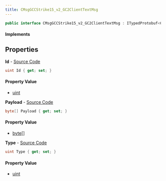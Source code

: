 ```yaml
---
title: CMsgGCCStrike15_v2_GC2ClientTextMsg
---
```


```csharp
public interface CMsgGCCStrike15_v2_GC2ClientTextMsg : ITypedProtobuf<CMsgGCCStrike15_v2_GC2ClientTextMsg>, INativeHandle
```

#### Implements

## Properties

**Id** - [Source Code](https://github.com/swiftly-solution/swiftlys2/blob/master/managed/src/SwiftlyS2.Generated/Protobufs/Interfaces/CMsgGCCStrike15_v2_GC2ClientTextMsg.cs#L13)

```csharp
uint Id { get; set; }
```

#### Property Value

- [uint](https://learn.microsoft.com/dotnet/api/system.uint32)

**Payload** - [Source Code](https://github.com/swiftly-solution/swiftlys2/blob/master/managed/src/SwiftlyS2.Generated/Protobufs/Interfaces/CMsgGCCStrike15_v2_GC2ClientTextMsg.cs#L19)

```csharp
byte[] Payload { get; set; }
```

#### Property Value

- [byte](https://learn.microsoft.com/dotnet/api/system.byte)[]

**Type** - [Source Code](https://github.com/swiftly-solution/swiftlys2/blob/master/managed/src/SwiftlyS2.Generated/Protobufs/Interfaces/CMsgGCCStrike15_v2_GC2ClientTextMsg.cs#L16)

```csharp
uint Type { get; set; }
```

#### Property Value

- [uint](https://learn.microsoft.com/dotnet/api/system.uint32)

